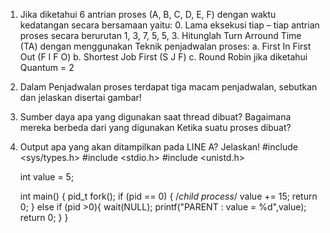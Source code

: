 1.	Jika diketahui 6 antrian proses (A, B, C, D, E, F) dengan waktu kedatangan secara bersamaan yaitu: 0. Lama eksekusi tiap – tiap antrian proses secara berurutan 1, 3, 7, 5, 5, 3. Hitunglah Turn Arround Time (TA) dengan menggunakan Teknik penjadwalan proses:
a.	First In First Out (F I F O)
b.	Shortest Job First (S J F)
c.	Round Robin jika diketahui Quantum = 2

2.	Dalam Penjadwalan proses terdapat tiga macam penjadwalan, sebutkan dan jelaskan disertai gambar!

3.	Sumber daya apa yang digunakan saat thread dibuat? Bagaimana mereka berbeda dari yang digunakan Ketika suatu proses dibuat?
4.	Output apa yang akan ditampilkan pada LINE A? Jelaskan!
      #include <sys/types.h>
      #include <stdio.h>
      #include <unistd.h>
      
      int value = 5;

      int main()
      {
        pid_t fork();
          if (pid == 0) { /*child process*/
            value += 15;
            return 0;
          }
          else if (pid >0){
            wait(NULL);
            printf("PARENT : value = %d",value);
            return 0;
          }	
      }
